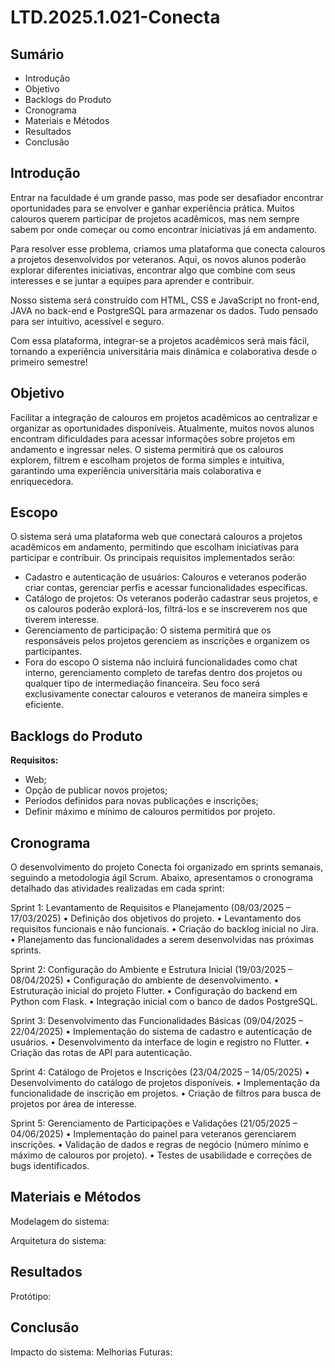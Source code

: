 # LTD.2025.1.021-Conecta

## Sumário
* Introdução
* Objetivo
* Backlogs do Produto
* Cronograma
* Materiais e Métodos
* Resultados
* Conclusão

## Introdução
Entrar na faculdade é um grande passo, mas pode ser desafiador encontrar oportunidades para se envolver e ganhar experiência prática. Muitos calouros querem participar de projetos acadêmicos, mas nem sempre sabem por onde começar ou como encontrar iniciativas já em andamento.

Para resolver esse problema, criamos uma plataforma que conecta calouros a projetos desenvolvidos por veteranos. Aqui, os novos alunos poderão explorar diferentes iniciativas, encontrar algo que combine com seus interesses e se juntar a equipes para aprender e contribuir.

Nosso sistema será construído com HTML, CSS e JavaScript no front-end, JAVA no back-end e PostgreSQL para armazenar os dados. Tudo pensado para ser intuitivo, acessível e seguro.

Com essa plataforma, integrar-se a projetos acadêmicos será mais fácil, tornando a experiência universitária mais dinâmica e colaborativa desde o primeiro semestre!

## Objetivo
Facilitar a integração de calouros em projetos acadêmicos ao centralizar e organizar as oportunidades disponíveis. Atualmente, muitos novos alunos encontram dificuldades para acessar informações sobre projetos em andamento e ingressar neles. O sistema permitirá que os calouros explorem, filtrem e escolham projetos de forma simples e intuitiva, garantindo uma experiência universitária mais colaborativa e enriquecedora.

## Escopo
O sistema será uma plataforma web que conectará calouros a projetos acadêmicos em andamento, permitindo que escolham iniciativas para participar e contribuir. Os principais requisitos implementados serão:

* Cadastro e autenticação de usuários: Calouros e veteranos poderão criar contas, gerenciar perfis e acessar funcionalidades específicas.
* Catálogo de projetos: Os veteranos poderão cadastrar seus projetos, e os calouros poderão explorá-los, filtrá-los e se inscreverem nos que tiverem interesse.
* Gerenciamento de participação: O sistema permitirá que os responsáveis pelos projetos gerenciem as inscrições e organizem os participantes.
* Fora do escopo O sistema não incluirá funcionalidades como chat interno, gerenciamento completo de tarefas dentro dos projetos ou qualquer tipo de intermediação financeira. Seu foco será exclusivamente conectar calouros e veteranos de maneira simples e eficiente.

## Backlogs do Produto
**Requisitos:**

* Web;
* ⁠Opção de publicar novos projetos;
* ⁠Períodos definidos para novas publicações e inscrições;
* ⁠Definir máximo e mínimo de calouros permitidos por projeto.

## Cronograma
O desenvolvimento do projeto Conecta foi organizado em sprints semanais, seguindo a metodologia ágil Scrum. Abaixo, apresentamos o cronograma detalhado das atividades realizadas em cada sprint:

Sprint 1: Levantamento de Requisitos e Planejamento (08/03/2025 – 17/03/2025)
	•	Definição dos objetivos do projeto.
	•	Levantamento dos requisitos funcionais e não funcionais.
	•	Criação do backlog inicial no Jira.
	•	Planejamento das funcionalidades a serem desenvolvidas nas próximas sprints.

Sprint 2: Configuração do Ambiente e Estrutura Inicial (19/03/2025 – 08/04/2025)
	•	Configuração do ambiente de desenvolvimento.
	•	Estruturação inicial do projeto Flutter.
	•	Configuração do backend em Python com Flask.
	•	Integração inicial com o banco de dados PostgreSQL.

Sprint 3: Desenvolvimento das Funcionalidades Básicas (09/04/2025 – 22/04/2025)
	•	Implementação do sistema de cadastro e autenticação de usuários.
	•	Desenvolvimento da interface de login e registro no Flutter.
	•	Criação das rotas de API para autenticação.

Sprint 4: Catálogo de Projetos e Inscrições (23/04/2025 – 14/05/2025)
	•	Desenvolvimento do catálogo de projetos disponíveis.
	•	Implementação da funcionalidade de inscrição em projetos.
	•	Criação de filtros para busca de projetos por área de interesse.

Sprint 5: Gerenciamento de Participações e Validações (21/05/2025 – 04/06/2025)
	•	Implementação do painel para veteranos gerenciarem inscrições.
	•	Validação de dados e regras de negócio (número mínimo e máximo de calouros por projeto).
	•	Testes de usabilidade e correções de bugs identificados.

## Materiais e Métodos
Modelagem do sistema:

Arquitetura do sistema:

## Resultados
Protótipo:

## Conclusão
Impacto do sistema:
Melhorias Futuras:
